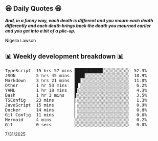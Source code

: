 ## 😄 Daily Quotes 😄

_**And, in a funny way, each death is different and you mourn each death differently and each death brings back the death you mourned earlier and you get into a bit of a pile-up.**_

Nigella Lawson



## 📊 Weekly development breakdown 📊

<pre>TypeScript  15 hrs 57 mins ██████████▉░░░░░░░░░░  52.3%
JSON        5 hrs 45 mins  ███▉░░░░░░░░░░░░░░░░░  18.9%
Markdown    3 hrs 21 mins  ██▎░░░░░░░░░░░░░░░░░░  11.0%
Other       1 hr 53 mins   █▎░░░░░░░░░░░░░░░░░░░   6.2%
YAML        1 hr 18 mins   ▉░░░░░░░░░░░░░░░░░░░░   4.3%
Bash        1 hr 3 mins    ▋░░░░░░░░░░░░░░░░░░░░   3.5%
TSConfig    23 mins        ▎░░░░░░░░░░░░░░░░░░░░   1.3%
JavaScript  15 mins        ▏░░░░░░░░░░░░░░░░░░░░   0.9%
Docker      14 mins        ▏░░░░░░░░░░░░░░░░░░░░   0.8%
Git Config  11 mins        ▏░░░░░░░░░░░░░░░░░░░░   0.6%
Mermaid     4 mins         ░░░░░░░░░░░░░░░░░░░░░   0.2%
Git         0 secs         ░░░░░░░░░░░░░░░░░░░░░   0.0%</pre>

7/31/2025